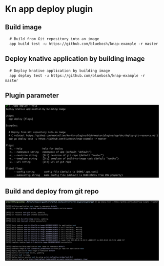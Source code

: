 # Kn app deploy plugin

## Build image
```
  # Build from Git repository into an image
  app build test -u https://github.com/bluebosh/knap-example -r master
```

## Deploy knative application by building image
```
  # Deploy knative application by building image
  app deploy test -u https://github.com/bluebosh/knap-example -r master
```

## Plugin parameter
![Plugin parameter](doc/cmd.png)

## Build and deploy from git repo
![Build and deploy from git repo](doc/git.png)
